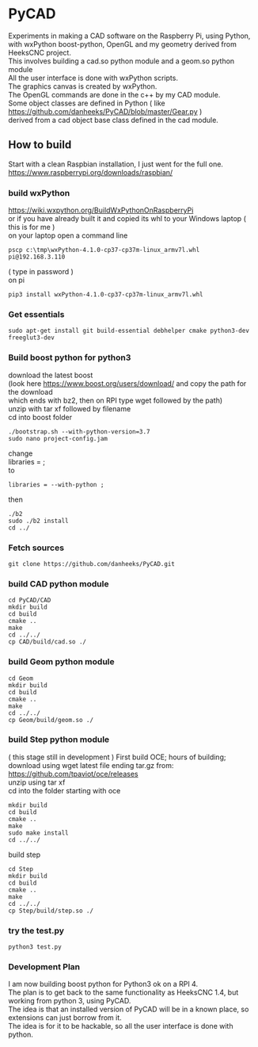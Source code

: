 # PyCAD
Experiments in making a CAD software on the Raspberry Pi, using Python, with wxPython boost-python, OpenGL and my geometry derived from HeeksCNC project.\
This involves building a cad.so python module and a geom.so python module\
All the user interface is done with wxPython scripts.\
The graphics canvas is created by wxPython.\
The OpenGL commands are done in the c++ by my CAD module.\
Some object classes are defined in Python ( like https://github.com/danheeks/PyCAD/blob/master/Gear.py )\
derived from a cad object base class defined in the cad module.

## How to build ##
Start with a clean Raspbian installation, I just went for the full one. https://www.raspberrypi.org/downloads/raspbian/

### build wxPython ###
https://wiki.wxpython.org/BuildWxPythonOnRaspberryPi \
or if you have already built it and copied its whl to your Windows laptop ( this is for me )\
on your laptop open a command line
```
pscp c:\tmp\wxPython-4.1.0-cp37-cp37m-linux_armv7l.whl pi@192.168.3.110
```
( type in password )\
on pi
```
pip3 install wxPython-4.1.0-cp37-cp37m-linux_armv7l.whl
```

### Get essentials ###
```
sudo apt-get install git build-essential debhelper cmake python3-dev freeglut3-dev
```

### Build boost python for python3 ###
download the latest boost\
(look here https://www.boost.org/users/download/ and copy the path for the download\
which ends with bz2, then on RPI type wget followed by the path)\
unzip with tar xf followed by filename\
cd into boost folder
```
./bootstrap.sh --with-python-version=3.7
sudo nano project-config.jam
```
change\
libraries = ;\
to
```
libraries = --with-python ;
```
then
```
./b2
sudo ./b2 install
cd ../
```

### Fetch sources ###
```
git clone https://github.com/danheeks/PyCAD.git
```

### build CAD python module ###
```
cd PyCAD/CAD
mkdir build
cd build
cmake ..
make
cd ../../
cp CAD/build/cad.so ./
```

### build Geom python module ###
```
cd Geom
mkdir build
cd build
cmake ..
make
cd ../../
cp Geom/build/geom.so ./

```

### build Step python module ###
( this stage still in development )
First build OCE; hours of building; download using wget latest file ending tar.gz from:\
https://github.com/tpaviot/oce/releases \
unzip using tar xf\
cd into the folder starting with oce
```
mkdir build
cd build
cmake ..
make
sudo make install
cd ../../
```

build step
```
cd Step
mkdir build
cd build
cmake ..
make
cd ../../
cp Step/build/step.so ./

```

### try the test.py ###
```
python3 test.py
```

### Development Plan ###
I am now building boost python for Python3 ok on a RPI 4.\
The plan is to get back to the same functionality as HeeksCNC 1.4, but working from python 3, using PyCAD.\
The idea is that an installed version of PyCAD will be in a known place, so extensions can just borrow from it.\
The idea is for it to be hackable, so all the user interface is done with python.

